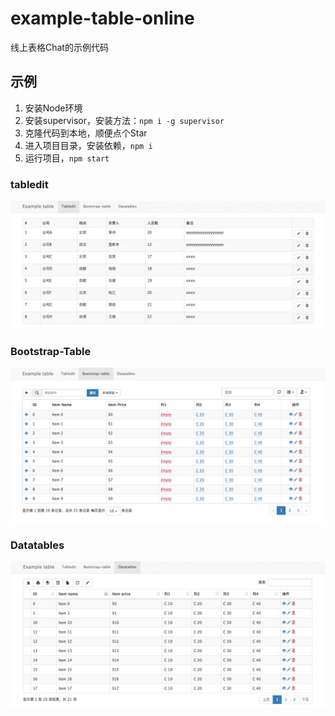 # example-table-online
线上表格Chat的示例代码

## 示例

1. 安装Node环境
2. 安装supervisor，安装方法：`npm i -g supervisor`
3. 克隆代码到本地，顺便点个Star
4. 进入项目目录，安装依赖，`npm i`
5. 运行项目，`npm start`

### tabledit

![](/public/img/readme/1.png)

### Bootstrap-Table

![](/public/img/readme/2.png)

### Datatables

![](/public/img/readme/3.png)